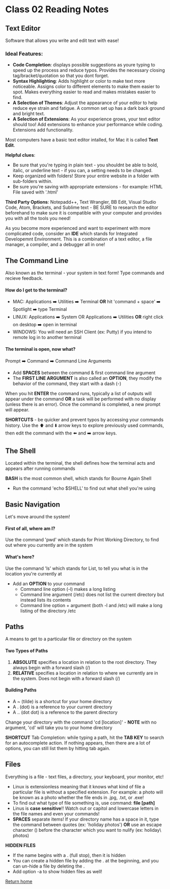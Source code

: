 # Class 02 Reading Notes

## Text Editor 
Software that allows you write and edit text with ease!

### Ideal Features:
- **Code Completion**: displays possible suggestions as youre typing to speed up the process and reduce typos. Provides the necessary closing tag/bracket/quotation so that you dont forget. 
- **Syntax Highlighting**: Adds highlight or color to make text more noticeable. Assigns color to different elements to make them easier to spot. Makes everything easier to read and makes mistakes easier to find.
- **A Selection of Themes**: Adjust the appearance of your editor to help reduce eye strain and fatigue. A common set up has a dark back ground and bright text.
- **A Selection of Extensions**: As your experience grows, your text editor should too! Add extensions to enhance your performance while coding. Extensions add functionality. 

Most computers have a basic text editor intalled, for Mac it is called **Text Edit**. 

**Helpful clues**: 
- Be sure that you're typing in plain text - you shouldnt be able to bold, italic, or underline text - if you can, a setting needs to be changed. 
- Keep organized with folders! Store your entire website in a folder with sub-folders within. 
- Be sure you're saving with appropriate extensions - for example: HTML File saved with '.html'

**Third Party Options**: Notepadd++, Text Wrangler, BB Edit, Visual Studio Code, Atom, Brackets, and Sublime text - BE SURE to research the editor beforehand to make sure it is compatible with your computer and provides you with all the tools you need! 

As you become more experienced and want to experiment with more complicated code, consider an **IDE** which stands for Integrated Developemnt Environment. This is a combination of a text editor, a file manager, a compiler, and a debugger all in one!

## The Command Line 
Also known as the terminal - your system in text form! Type commands and recieve feedback.

#### How do I get to the terminal?
- MAC: Applications ➡️ Utilities ➡️ Terminal **OR** hit 'command + space' ➡️ Spotlight ➡️ type Terminal 
- LINUX: Applications ➡️ System OR Applications ➡️ Utilities **OR** right click on desktop ➡️ open in terminal 
- WINDOWS: You will need an SSH Client (ex: Putty) if you intend to remote log in to another terminal 


#### The terminal is open, now what?
Prompt ➡️ Command ➡️ Command Line Arguments 

- Add **SPACES** between the command & first command line argument 
- The **FIRST LINE ARGUMENT** is also called an **OPTION**, they modify the behavior of the command, they start with a dash (-)

When you hit **ENTER** the command runs, typically a list of outputs will appear under the command **OR** a task will be performed with no display (unless there is an error). Once the command is completed, a new prompt will appear.

**SHORTCUTS** - be quicker and prevent typos by accessing your commands history. Use the ⬆️ and ⬇️ arrow keys to explore previously used commands, then edit the command with the ⬅️ and ➡️ arrow keys. 

## The Shell 
Located within the terminal, the shell defines how the terminal acts and appears after running commands 

**BASH** is the most common shell, which stands for Bourne Again Shell 

- Run the command 'echo $SHELL' to find out what shell you're using 

## Basic Navigation 
Let's move around the system!

#### First of all, where am I?
Use the command 'pwd' which stands for Print Working Directory, to find out where you currently are in the system

#### What's here?
Use the command 'ls' which stands for List, to tell you what is in the location you're currently at
- Add an **OPTION** to your command 
  -   Command line option (-l) makes a long listing 
  -   Command line argument (/etc) does not list the current directory but instead lists its contents
  -   Command line option + argument (both -l and /etc) will make a long listing of the directory /etc

## Paths 
A means to get to a particular file or directory on the system 

#### Two Types of Paths
1. **ABSOLUTE** specifies a location in relation to the root directory. They always begin with a forward slash (/)
2. **RELATIVE** specifies a location in relation to where we currently are in the system. Does not begin with a forward slash (/)

#### Building Paths 
- A ~ (tilde) is a shortcut for your home directory 
- A . (dot) is a reference to your current directory 
- A .. (dot dot) is a reference to the parent directory 

Change your directory with the command 'cd [location]' - **NOTE** with no argument, 'cd' will take you to your home directory 

**SHORTCUT** Tab Completion: while typing a path, hit the **TAB KEY** to search for an autocomplete action. If nothing appears, then there are a lot of options, you can still list them by hitting tab again. 

## Files 
Everything is a file - text files, a directory, your keyboard, your monitor, etc!

- Linux is extensionless meaning that it knows what kind of file a particular file is without a specified extension. For example: a photo will be known as a photo whether the file ends in .jpg, .txt, or .exe! 
- To find out what type of file something is, use command: **file [path]**
- Linus is **case sensitive**!! Watch out or capitol and lowercase letters in the file names and even your commands!
- **SPACES** separate items! If your directory name has a space in it, type the command between quotes (ex: 'holiday photos') **OR** use an escape character (\) before the character which you want to nulify (ex: holiday\ photos)

**HIDDEN FILES**
- If the name begins with a . (full stop), then it is hidden
- You can create a hidden file by adding the . at the beginning, and you can un-hide a file by deleting the . 
- Add option -a to show hidden files as well! 

[Return home](https://khofstetter94.github.io/reading-notes/)

